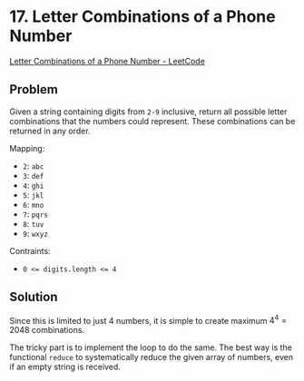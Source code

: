 # 17. Letter Combinations of a Phone Number

[Letter Combinations of a Phone Number - LeetCode](https://leetcode.com/problems/letter-combinations-of-a-phone-number/description/)

## Problem

Given a string containing digits from `2-9` inclusive, return all possible letter combinations that the numbers could represent. These combinations can be returned in any order.

Mapping:
- `2`: `abc`
- `3`: `def`
- `4`: `ghi`
- `5`: `jkl`
- `6`: `mno`
- `7`: `pqrs`
- `8`: `tuv`
- `9`: `wxyz`

Contraints:
- `0 <= digits.length <= 4`

## Solution

Since this is limited to just 4 numbers, it is simple to create maximum $4^4 = 2048$ combinations.

The tricky part is to implement the loop to do the same. The best way is the functional `reduce` to systematically reduce the given array of numbers, even if an empty string is received.
